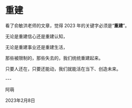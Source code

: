 # 重建


看了俞敏洪老师的文章，觉得 2023 年的关键字必须是“**重建**”。

无论是重建信心还是重建认知，

无论是重建事业还是重建生活，

那些被限制的，那些失去的，我们统统重建起来。

只要人还在，只要还能动，我们就能活在当下、创造未来。

\---

 阿萌

2023年2月8日
